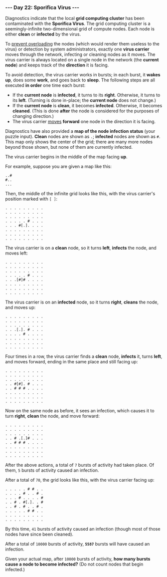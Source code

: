 ### --- Day 22: Sporifica Virus ---

Diagnostics indicate that the local **grid computing cluster** has been
contaminated with the **Sporifica Virus**. The grid computing cluster is a
seemingly-infinite two-dimensional grid of compute nodes. Each node is
either **clean** or **infected** by the virus.

To [prevent overloading](https://en.wikipedia.org/wiki/Morris_worm#The_mistake) the nodes (which would render them useless to the
virus) or detection by system administrators, exactly one **virus carrier**
moves through the network, infecting or cleaning nodes as it moves. The
virus carrier is always located on a single node in the network (the
**current node**) and keeps track of the **direction** it is facing.

To avoid detection, the virus carrier works in bursts; in each burst, it
**wakes up**, does some **work**, and goes back to **sleep**. The following steps are
all executed **in order** one time each burst:

- If the **current node** is **infected**, it turns to its **right**. Otherwise, it
turns to its **left**. (Turning is done in-place; the **current node** does
not change.)
- If the **current node** is **clean**, it becomes **infected**. Otherwise, it
becomes **cleaned**. (This is done **after** the node is considered for the
purposes of changing direction.)
- The virus carrier [moves](https://www.youtube.com/watch?v=2vj37yeQQHg) **forward** one node in the direction it is
facing.

Diagnostics have also provided a **map of the node infection status** (your
puzzle input). **Clean** nodes are shown as `.`; **infected** nodes are shown as `#`.
This map only shows the center of the grid; there are many more nodes
beyond those shown, but none of them are currently infected.

The virus carrier begins in the middle of the map facing **up**.

For example, suppose you are given a map like this:
```
..#
#..
...
```
Then, the middle of the infinite grid looks like this, with the virus
carrier's position marked with `[ ]`:
```
. . . . . . . . .
. . . . . . . . .
. . . . . . . . .
. . . . . # . . .
. . . #[.]. . . .
. . . . . . . . .
. . . . . . . . .
. . . . . . . . .
```
The virus carrier is on a **clean** node, so it turns **left**, **infects** the node,
and moves left:
```
. . . . . . . . .
. . . . . . . . .
. . . . . . . . .
. . . . . # . . .
. . .[#]# . . . .
. . . . . . . . .
. . . . . . . . .
. . . . . . . . .
```
The virus carrier is on an **infected** node, so it turns **right**, **cleans** the
node, and moves up:
```
. . . . . . . . .
. . . . . . . . .
. . . . . . . . .
. . .[.]. # . . .
. . . . # . . . .
. . . . . . . . .
. . . . . . . . .
. . . . . . . . .
```
Four times in a row, the virus carrier finds a **clean** node, **infects** it, turns
**left**, and moves forward, ending in the same place and still facing up:
```
. . . . . . . . .
. . . . . . . . .
. . . . . . . . .
. . #[#]. # . . .
. . # # # . . . .
. . . . . . . . .
. . . . . . . . .
. . . . . . . . .
```
Now on the same node as before, it sees an infection, which causes it to
turn **right**, **clean** the node, and move forward:
```
. . . . . . . . .
. . . . . . . . .
. . . . . . . . .
. . # .[.]# . . .
. . # # # . . . .
. . . . . . . . .
. . . . . . . . .
. . . . . . . . .
```
After the above actions, a total of `7` bursts of activity had taken place.
Of them, `5` bursts of activity caused an infection.

After a total of `70`, the grid looks like this, with the virus carrier
facing up:
```
. . . . . # # . .
. . . . # . . # .
. . . # . . . . #
. . # . #[.]. . #
. . # . # . . # .
. . . . . # # . .
. . . . . . . . .
. . . . . . . . .
```
By this time, `41` bursts of activity caused an infection (though most of
those nodes have since been cleaned).

After a total of `10000` bursts of activity, **`5587`** bursts will have caused an
infection.

Given your actual map, after `10000` bursts of activity, **how many bursts
cause a node to become infected?** (Do not count nodes that begin infected.)
